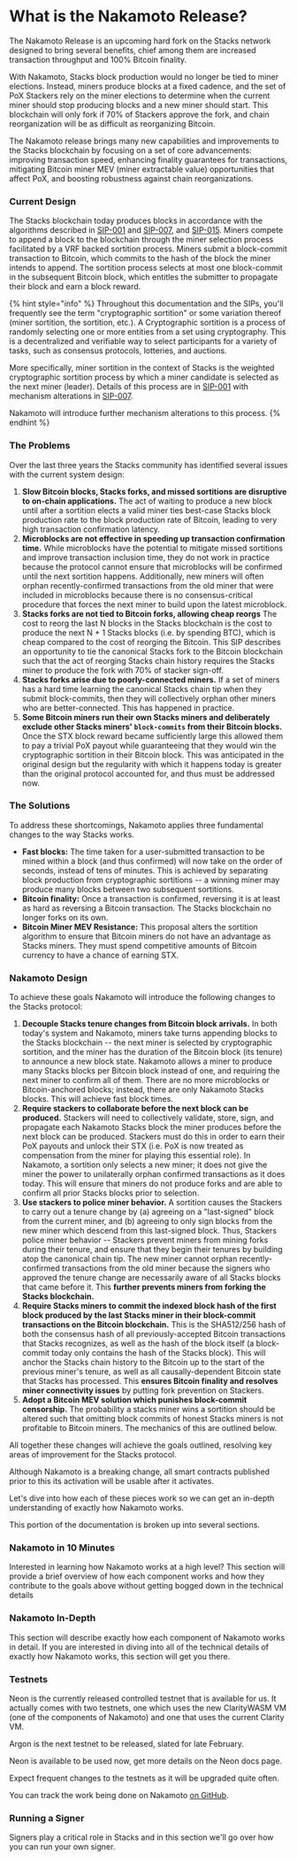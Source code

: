 # What is the Nakamoto Release?

The Nakamoto Release is an upcoming hard fork on the Stacks network designed to bring several benefits, chief among them are increased transaction throughput and 100% Bitcoin finality.

With Nakamoto, Stacks block production would no longer be tied to miner elections. Instead, miners produce blocks at a fixed cadence, and the set of PoX Stackers rely on the miner elections to determine when the current miner should stop producing blocks and a new miner should start. This blockchain will only fork if 70% of Stackers approve the fork, and chain reorganization will be as difficult as reorganizing Bitcoin.

The Nakamoto release brings many new capabilities and improvements to the Stacks blockchain by focusing on a set of core advancements: improving transaction speed, enhancing finality guarantees for transactions, mitigating Bitcoin miner MEV (miner extractable value) opportunities that affect PoX, and boosting robustness against chain reorganizations.

### Current Design

The Stacks blockchain today produces blocks in accordance with the algorithms described in [SIP-001](https://github.com/stacksgov/sips/blob/main/sips/sip-001/sip-001-burn-election.md) and [SIP-007](https://github.com/stacksgov/sips/blob/main/sips/sip-007/sip-007-stacking-consensus.md), and [SIP-015](https://github.com/stacksgov/sips/blob/main/sips/sip-015/sip-015-network-upgrade.md). Miners compete to append a block to the blockchain through the miner selection process facilitated by a VRF backed sortition process. Miners submit a block-commit transaction to Bitcoin, which commits to the hash of the block the miner intends to append. The sortition process selects at most one block-commit in the subsequent Bitcoin block, which entitles the submitter to propagate their block and earn a block reward.

{% hint style="info" %}
Throughout this documentation and the SIPs, you'll frequently see the term "cryptographic sortition" or some variation thereof (miner sortition, the sortition, etc.). A Cryptographic sortition is a process of randomly selecting one or more entities from a set using cryptography. This is a decentralized and verifiable way to select participants for a variety of tasks, such as consensus protocols, lotteries, and auctions.

More specifically, miner sortition in the context of Stacks is the weighted cryptographic sortition process by which a miner candidate is selected as the next miner (leader). Details of this process are in [SIP-001](https://github.com/stacksgov/sips/blob/main/sips/sip-001/sip-001-burn-election.md) with mechanism alterations in [SIP-007](https://github.com/stacksgov/sips/blob/main/sips/sip-007/sip-007-stacking-consensus.md).

Nakamoto will introduce further mechanism alterations to this process.
{% endhint %}

### The Problems

Over the last three years the Stacks community has identified several issues with the current system design:

1. **Slow Bitcoin blocks, Stacks forks, and missed sortitions are disruptive to on-chain applications.** The act of waiting to produce a new block until after a sortition elects a valid miner ties best-case Stacks block production rate to the block production rate of Bitcoin, leading to very high transaction confirmation latency.
2. **Microblocks are not effective in speeding up transaction confirmation time.** While microblocks have the potential to mitigate missed sortitions and improve transaction inclusion time, they do not work in practice because the protocol cannot ensure that microblocks will be confirmed until the next sortition happens. Additionally, new miners will often orphan recently-confirmed transactions from the old miner that were included in microblocks because there is no consensus-critical procedure that forces the next miner to build upon the latest microblock.
3. **Stacks forks are not tied to Bitcoin forks, allowing cheap reorgs** The cost to reorg the last N blocks in the Stacks blockchain is the cost to produce the next N + 1 Stacks blocks (i.e. by spending BTC), which is cheap compared to the cost of reorging the Bitcoin. This SIP describes an opportunity to tie the canonical Stacks fork to the Bitcoin blockchain such that the act of reorging Stacks chain history requires the Stacks miner to produce the fork with 70% of stacker sign-off.
4. **Stacks forks arise due to poorly-connected miners.** If a set of miners has a hard time learning the canonical Stacks chain tip when they submit block-commits, then they will collectively orphan other miners who are better-connected. This has happened in practice.
5. **Some Bitcoin miners run their own Stacks miners and deliberately exclude other Stacks miners' `block-commits` from their Bitcoin blocks.** Once the STX block reward became sufficiently large this allowed them to pay a trivial PoX payout while guaranteeing that they would win the cryptographic sortition in their Bitcoin block. This was anticipated in the original design but the regularity with which it happens today is greater than the original protocol accounted for, and thus must be addressed now.

### The Solutions

To address these shortcomings, Nakamoto applies three fundamental changes to the way Stacks works.

* **Fast blocks:** The time taken for a user-submitted transaction to be mined within a block (and thus confirmed) will now take on the order of seconds, instead of tens of minutes. This is achieved by separating block production from cryptographic sortitions -- a winning miner may produce many blocks between two subsequent sortitions.
* **Bitcoin finality:** Once a transaction is confirmed, reversing it is at least as hard as reversing a Bitcoin transaction. The Stacks blockchain no longer forks on its own.
* **Bitcoin Miner MEV Resistance:** This proposal alters the sortition algorithm to ensure that Bitcoin miners do not have an advantage as Stacks miners. They must spend competitive amounts of Bitcoin currency to have a chance of earning STX.

### Nakamoto Design

To achieve these goals Nakamoto will introduce the following changes to the Stacks protocol:

1. **Decouple Stacks tenure changes from Bitcoin block arrivals.** In both today's system and Nakamoto, miners take turns appending blocks to the Stacks blockchain -- the next miner is selected by cryptographic sortition, and the miner has the duration of the Bitcoin block (its tenure) to announce a new block state. Nakamoto allows a miner to produce many Stacks blocks per Bitcoin block instead of one, and requiring the next miner to confirm all of them. There are no more microblocks or Bitcoin-anchored blocks; instead, there are only Nakamoto Stacks blocks. This will achieve fast block times.
2. **Require stackers to collaborate before the next block can be produced.** Stackers will need to collectively validate, store, sign, and propagate each Nakamoto Stacks block the miner produces before the next block can be produced. Stackers must do this in order to earn their PoX payouts and unlock their STX (i.e. PoX is now treated as compensation from the miner for playing this essential role). In Nakamoto, a sortition only selects a new miner; it does not give the miner the power to unilaterally orphan confirmed transactions as it does today. This will ensure that miners do not produce forks and are able to confirm all prior Stacks blocks prior to selection.
3. **Use stackers to police miner behavior.** A sortition causes the Stackers to carry out a tenure change by (a) agreeing on a "last-signed" block from the current miner, and (b) agreeing to only sign blocks from the new miner which descend from this last-signed block. Thus, Stackers police miner behavior -- Stackers prevent miners from mining forks during their tenure, and ensure that they begin their tenures by building atop the canonical chain tip. The new miner cannot orphan recently-confirmed transactions from the old miner because the signers who approved the tenure change are necessarily aware of all Stacks blocks that came before it. This **further prevents miners from forking the Stacks blockchain.**
4. **Require Stacks miners to commit the indexed block hash of the first block produced by the last Stacks miner in their block-commit transactions on the Bitcoin blockchain.** This is the SHA512/256 hash of both the consensus hash of all previously-accepted Bitcoin transactions that Stacks recognizes, as well as the hash of the block itself (a block-commit today only contains the hash of the Stacks block). This will anchor the Stacks chain history to the Bitcoin up to the start of the previous miner's tenure, as well as all causally-dependent Bitcoin state that Stacks has processed. This **ensures Bitcoin finality and resolves miner connectivity issues** by putting fork prevention on Stackers.
5. **Adopt a Bitcoin MEV solution which punishes block-commit censorship.** The probability a stacks miner wins a sortition should be altered such that omitting block commits of honest Stacks miners is not profitable to Bitcoin miners. The mechanics of this are outlined below.

All together these changes will achieve the goals outlined, resolving key areas of improvement for the Stacks protocol.

Although Nakamoto is a breaking change, all smart contracts published prior to this its activation will be usable after it activates.

Let's dive into how each of these pieces work so we can get an in-depth understanding of exactly how Nakamoto works.

This portion of the documentation is broken up into several sections.

### Nakamoto in 10 Minutes

Interested in learning how Nakamoto works at a high level? This section will provide a brief overview of how each component works and how they contribute to the goals above without getting bogged down in the technical details

### Nakamoto In-Depth

This section will describe exactly how each component of Nakamoto works in detail. If you are interested in diving into all of the technical details of exactly how Nakamoto works, this section will get you there.

### Testnets

Neon is the currently released controlled testnet that is available for us. It actually comes with two testnets, one which uses the new ClarityWASM VM (one of the components of Nakamoto) and one that uses the current Clarity VM.

Argon is the next testnet to be released, slated for late February.

Neon is available to be used now, get more details on the Neon docs page.

Expect frequent changes to the testnets as it will be upgraded quite often.

You can track the work being done on Nakamoto [on GitHub](https://github.com/stacks-network/stacks-core/milestones?direction=asc\&sort=title\&state=open).

### Running a Signer

Signers play a critical role in Stacks and in this section we'll go over how you can run your own signer.
